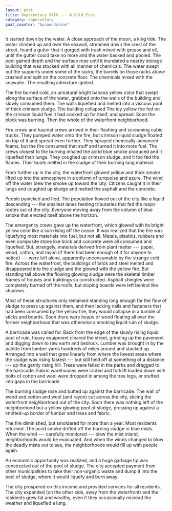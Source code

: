 ```yaml
---
layout: post
title: Dopecentury XXIX --- A Cold Fire 
category: dopecentury
goat_counter: "bysoundalone" 
---
```


It started down by the water. A close approach of the moon, a king tide. The water climbed up and over the seawall, streamed down the crest of the street, found a gutter that it gorged with trash mixed with grease and oil, until the gutter could take no more and the water backed and pooled. The pool gained depth and the surface rose until it inundated a nearby storage building that was stocked with all manner of chemicals. The water swept out the supports under some of the racks, the barrels on those racks above crashed and split on the concrete floor. The chemicals mixed with the seawater. The resulting admixture ignited.

The fire burned cold, an unnatural bright banana yellow color that swept along the surface of the water, grabbed onto the walls of the building and slowly consumed them. The walls liquefied and melted into a viscous pool of thick crimson sludge. The building collapsed The icy yellow fire fed on the crimson liquid fuel it had cooked up for itself, and spread. Soon the block was burning. Then the whole of the waterfront neighborhood.

Fire crews and hazmat crews arrived in their flashing and screaming cubic trucks. They pumped water onto the fire, but crimson liquid sludge floated on top of it and spread even further. They sprayed chemically-advanced foams, but the fire consumed that stuff and turned it into more fuel. The crews closest to the burning inhaled the acrid blue smoke produced and it liquefied their lungs. They coughed up crimson sludge, and it too fed the flames. Their boots melted in the sludge of their burning lung material.

From further up in the city, the waterfront glowed yellow and thick smoke lifted up into the atmosphere in a column of turquoise and azure. The wind off the water blew the smoke up toward the city. Citizens caught it in their lungs and coughed up sludge and melted the asphalt and the concrete.

People panicked and fled. The population flowed out of the city like a liquid descending --- the smallest lanes feeding tributaries that fed the major routes out of the city. Everyone moving away from the column of blue smoke that erected itself above the horizon.

The emergency crews gave up the waterfront, which glowed with its bright yellow color like a sun rising off the ocean. It was realized that the fire was liquefying most materials into fuel, but not all. Metals, plastics, rubbers and even composite stone like brick and concrete were all consumed and liquefied. But, strangely, materials derived from plant matter --- paper, wood, cotton, and rayon (if there had been enough of it for anyone to notice) --- were left alone, apparently unconsumable by the strange cold fire. Across the waterfront, the buildings of brick and steel melted and disappeared into the sludge and the glowed with the yellow fire. But standing tall above the flowing glowing sludge were the skeletal timber frames of houses and buildings so constructed. Asphalt shingles were completely burned off the roofs, but sloping boards were left behind like shadows.

Most of these structures only remained standing long enough for the flow of sludge to press up against them, and then lacking nails and fasteners that had been consumed by the yellow fire, they would collapse in a tumble of sticks and boards. Soon there were heaps of wood floating all over the former neighborhood that was otherwise a smoking liquid ruin of sludge.

A barricade was called for. Back from the edge of the slowly rising liquid pool of ruin, heavy equipment cleared the street, grinding up the pavement and digging down to raw earth and bedrock. Lumber was brought in by the palette from lumber yards hundreds of miles around and stacked up. Arranged into a wall that grew linearly from where the lowest areas where the sludge was rising fastest --- but still held off at something of a distance --- up the gently rising hill. Trees were felled in the parks and dragged to the barricade. Fabric warehouses were raided and forklift loaded down with bolts of cotton and wool were dropped in among the tree logs, or stuffed into gaps in the barricade.

The burning sludge rose and butted up against the barricade. The wall of wood and cotton and wool (and rayon) cut across the city, slicing the waterfront neighborhood out of the city. Soon there was nothing left of the neighborhood but a yellow glowing pool of sludge, pressing up against a knotted-up border of lumber and trees and fabric.

The fire diminished, but smoldered for more than a year. Most residents returned. The acrid smoke drifted off the burning sludge in blue mists. When the wind --- carefully monitored --- blew the mist inland, neighborhoods would be evacuated. And when the winds changed to blow the deadly mists out to see, the neighborhoods would fill up with people again.

An economic opportunity was realized, and a huge garbage tip was constructed out of the pool of sludge. The city accepted payment from other municipalities to take their non-organic waste and dump it into the pool of sludge, where it would liquefy and burn away.

The city prospered on this income and provided services for all residents. The city expanded (on the other side, away from the waterfront) and the residents grew fat and wealthy, even if they occasionally misread the weather and liquefied a lung.




